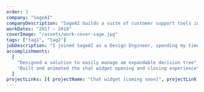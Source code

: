 ```yaml
---
order: 3
company: "SageAI"
companyDescription: "SageAI builds a suite of customer support tools integrated with natural language processing and machine learning features to improve the speed and quality of service. SageTalk, the flagship tool, focuses on allowing organizations of all sizes offer a productive and cost-efficient way help their customers."
workDates: "2017 – 2018"
coverImage: "/assets/work-cover-sage.jpg"
tags: ["tag1", "tag2"]
jobDescription: "I joined SageAI as a Design Engineer, spending my time on both product design and front-end development. I designed the chat interface as well as the admin dashboard to manage the conversation routing. I built the corresponding React components in partnership with the backend engineers"
accomplishments:
  [
    "Designed a solution to easily manage am expandable decision tree",
    "Built and animated the chat widget opening and closing experience",
  ]
projectLinks: [{ projectName: "Chat widget [coming soon]", projectLink: "#" }]
---
```

